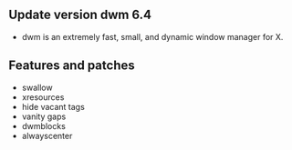 ## Update version dwm 6.4
- dwm is an extremely fast, small, and dynamic window manager for X.
## Features and patches
- swallow
- xresources
- hide vacant tags
- vanity gaps
- dwmblocks
- alwayscenter
